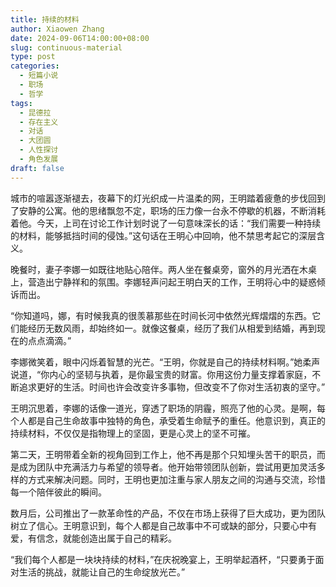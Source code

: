 ```yaml
---
title: 持续的材料
author: Xiaowen Zhang
date: 2024-09-06T14:00:00+08:00
slug: continuous-material
type: post
categories:
  - 短篇小说
  - 职场
  - 哲学
tags:
  - 昆德拉
  - 存在主义
  - 对话
  - 大团圆
  - 人性探讨
  - 角色发展
draft: false
---
```


城市的喧嚣逐渐褪去，夜幕下的灯光织成一片温柔的网，王明踏着疲惫的步伐回到了安静的公寓。他的思绪飘忽不定，职场的压力像一台永不停歇的机器，不断消耗着他。今天，上司在讨论工作计划时说了一句意味深长的话：“我们需要一种持续的材料，能够抵挡时间的侵蚀。”这句话在王明心中回响，他不禁思考起它的深层含义。

晚餐时，妻子李娜一如既往地贴心陪伴。两人坐在餐桌旁，窗外的月光洒在木桌上，营造出宁静祥和的氛围。李娜轻声问起王明白天的工作，王明将心中的疑惑倾诉而出。

“你知道吗，娜，有时候我真的很羡慕那些在时间长河中依然光辉熠熠的东西。它们能经历无数风雨，却始终如一。就像这餐桌，经历了我们从相爱到结婚，再到现在的点点滴滴。”

李娜微笑着，眼中闪烁着智慧的光芒。“王明，你就是自己的持续材料啊。”她柔声说道，“你内心的坚韧与执着，是你最宝贵的财富。你用这份力量支撑着家庭，不断追求更好的生活。时间也许会改变许多事物，但改变不了你对生活初衷的坚守。”

王明沉思着，李娜的话像一道光，穿透了职场的阴霾，照亮了他的心灵。是啊，每个人都是自己生命故事中独特的角色，承受着生命赋予的重任。他意识到，真正的持续材料，不仅仅是指物理上的坚固，更是心灵上的坚不可摧。

第二天，王明带着全新的视角回到工作上，他不再是那个只知埋头苦干的职员，而是成为团队中充满活力与希望的领导者。他开始带领团队创新，尝试用更加灵活多样的方式来解决问题。同时，王明也更加注重与家人朋友之间的沟通与交流，珍惜每一个陪伴彼此的瞬间。

数月后，公司推出了一款革命性的产品，不仅在市场上获得了巨大成功，更为团队树立了信心。王明意识到，每个人都是自己故事中不可或缺的部分，只要心中有爱，有信念，就能创造出属于自己的精彩。

“我们每个人都是一块块持续的材料，”在庆祝晚宴上，王明举起酒杯，“只要勇于面对生活的挑战，就能让自己的生命绽放光芒。”